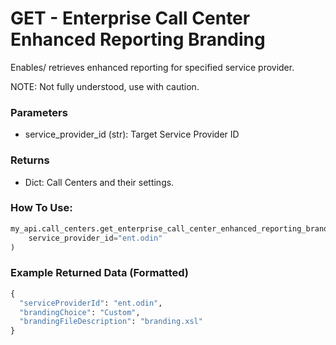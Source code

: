 # GET - Enterprise Call Center Enhanced Reporting Branding

Enables/ retrieves enhanced reporting for specified service provider.

NOTE: Not fully understood, use with caution.

### Parameters&#x20;

* service_provider_id (str): Target Service Provider ID

### Returns

* Dict: Call Centers and their settings.

### How To Use:

```python
my_api.call_centers.get_enterprise_call_center_enhanced_reporting_branding(
    service_provider_id="ent.odin"
)
```

### Example Returned Data (Formatted)
```python
{
  "serviceProviderId": "ent.odin",
  "brandingChoice": "Custom",
  "brandingFileDescription": "branding.xsl"
}
```

